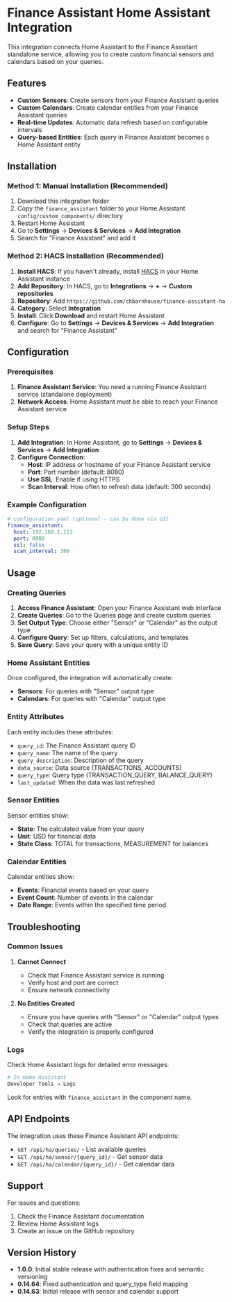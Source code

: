 # Finance Assistant Home Assistant Integration

This integration connects Home Assistant to the Finance Assistant standalone service, allowing you to create custom financial sensors and calendars based on your queries.

## Features

- **Custom Sensors**: Create sensors from your Finance Assistant queries
- **Custom Calendars**: Create calendar entities from your Finance Assistant queries
- **Real-time Updates**: Automatic data refresh based on configurable intervals
- **Query-based Entities**: Each query in Finance Assistant becomes a Home Assistant entity

## Installation

### Method 1: Manual Installation (Recommended)

1. Download this integration folder
2. Copy the `finance_assistant` folder to your Home Assistant `config/custom_components/` directory
3. Restart Home Assistant
4. Go to **Settings** → **Devices & Services** → **Add Integration**
5. Search for "Finance Assistant" and add it

### Method 2: HACS Installation (Recommended)

1. **Install HACS**: If you haven't already, install [HACS](https://hacs.xyz/) in your Home Assistant instance
2. **Add Repository**: In HACS, go to **Integrations** → **+** → **Custom repositories**
3. **Repository**: Add `https://github.com/chbarnhouse/finance-assistant-ha`
4. **Category**: Select **Integration**
5. **Install**: Click **Download** and restart Home Assistant
6. **Configure**: Go to **Settings** → **Devices & Services** → **Add Integration** and search for "Finance Assistant"

## Configuration

### Prerequisites

1. **Finance Assistant Service**: You need a running Finance Assistant service (standalone deployment)
2. **Network Access**: Home Assistant must be able to reach your Finance Assistant service

### Setup Steps

1. **Add Integration**: In Home Assistant, go to **Settings** → **Devices & Services** → **Add Integration**
2. **Configure Connection**:
   - **Host**: IP address or hostname of your Finance Assistant service
   - **Port**: Port number (default: 8080)
   - **Use SSL**: Enable if using HTTPS
   - **Scan Interval**: How often to refresh data (default: 300 seconds)

### Example Configuration

```yaml
# configuration.yaml (optional - can be done via UI)
finance_assistant:
  host: 192.168.1.113
  port: 8080
  ssl: false
  scan_interval: 300
```

## Usage

### Creating Queries

1. **Access Finance Assistant**: Open your Finance Assistant web interface
2. **Create Queries**: Go to the Queries page and create custom queries
3. **Set Output Type**: Choose either "Sensor" or "Calendar" as the output type
4. **Configure Query**: Set up filters, calculations, and templates
5. **Save Query**: Save your query with a unique entity ID

### Home Assistant Entities

Once configured, the integration will automatically create:

- **Sensors**: For queries with "Sensor" output type
- **Calendars**: For queries with "Calendar" output type

### Entity Attributes

Each entity includes these attributes:

- `query_id`: The Finance Assistant query ID
- `query_name`: The name of the query
- `query_description`: Description of the query
- `data_source`: Data source (TRANSACTIONS, ACCOUNTS)
- `query_type`: Query type (TRANSACTION_QUERY, BALANCE_QUERY)
- `last_updated`: When the data was last refreshed

### Sensor Entities

Sensor entities show:

- **State**: The calculated value from your query
- **Unit**: USD for financial data
- **State Class**: TOTAL for transactions, MEASUREMENT for balances

### Calendar Entities

Calendar entities show:

- **Events**: Financial events based on your query
- **Event Count**: Number of events in the calendar
- **Date Range**: Events within the specified time period

## Troubleshooting

### Common Issues

1. **Cannot Connect**

   - Check that Finance Assistant service is running
   - Verify host and port are correct
   - Ensure network connectivity

2. **No Entities Created**
   - Ensure you have queries with "Sensor" or "Calendar" output types
   - Check that queries are active
   - Verify the integration is properly configured

### Logs

Check Home Assistant logs for detailed error messages:

```bash
# In Home Assistant
Developer Tools → Logs
```

Look for entries with `finance_assistant` in the component name.

## API Endpoints

The integration uses these Finance Assistant API endpoints:

- `GET /api/ha/queries/` - List available queries
- `GET /api/ha/sensor/{query_id}/` - Get sensor data
- `GET /api/ha/calendar/{query_id}/` - Get calendar data

## Support

For issues and questions:

1. Check the Finance Assistant documentation
2. Review Home Assistant logs
3. Create an issue on the GitHub repository

## Version History

- **1.0.0**: Initial stable release with authentication fixes and semantic versioning
- **0.14.64**: Fixed authentication and query_type field mapping
- **0.14.63**: Initial release with sensor and calendar support

